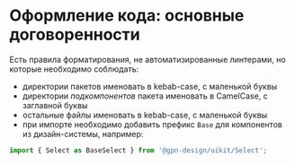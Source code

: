 # Оформление кода: основные договоренности

Есть правила форматирования, не автоматизированные линтерами, но которые необходимо соблюдать:

-   директории пакетов именовать в kebab-case, с маленькой буквы
-   директории _подкомпонентов_ пакета именовать в CamelCase, с заглавной буквы
-   остальные файлы именовать в kebab-case, с маленькой буквы
-   при импорте необходимо добавить префикс `Base` для компонентов из дизайн-системы, например:

```js
import { Select as BaseSelect } from '@gpn-design/uikit/Select';
```

